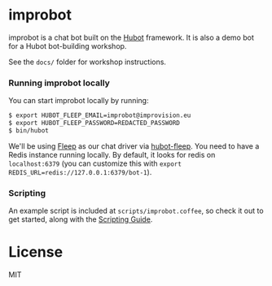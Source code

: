 # improbot

improbot is a chat bot built on the [Hubot][hubot] framework. It is also a demo bot for a Hubot bot-building workshop.

See the `docs/` folder for workshop instructions.

[hubot]: http://hubot.github.com

### Running improbot locally

You can start improbot locally by running:

```bash
$ export HUBOT_FLEEP_EMAIL=improbot@improvision.eu
$ export HUBOT_FLEEP_PASSWORD=REDACTED_PASSWORD
$ bin/hubot
```

We'll be using [Fleep][fleep] as our chat driver via [hubot-fleep][]. You need to have a Redis instance running locally.
By default, it looks for redis on `localhost:6379` (you can customize this with `export REDIS_URL=redis://127.0.0.1:6379/bot-1`).

[fleep]: https://fleep.io
[hubot-fleep]: https://github.com/anroots/hubot-fleep

### Scripting

An example script is included at `scripts/improbot.coffee`, so check it out to
get started, along with the [Scripting Guide][scripting-docs].

[scripting-docs]: https://github.com/github/hubot/blob/master/docs/scripting.md

# License

MIT
